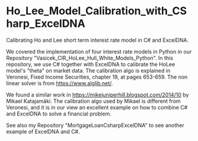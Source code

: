 # Ho_Lee_Model_Calibration_with_CSharp_ExcelDNA

Calibrating Ho and Lee short term interest rate model in C# and ExcelDNA.

We covered the implementation of four interest rate models in Python in our Repository "Vasicek_CIR_HoLee_Hull_White_Models_Python".
In this repository, we use C# together with ExcelDNA to calibrate the HoLee model's "theta" on market data. The calibration algo is explained in Veronesi, Fixed Income Securities, chapter 19, at pages 653-659. The non linear solver is from https://www.alglib.net/.

We found a similar work in https://mikejuniperhill.blogspot.com/2014/10 by Mikael Katajamäki. The calibration algo used by Mikael is different from Veronesi, and it is in our view an excellent example on how to combine C# and ExcelDNA to solve a financial problem.

See also my Repository "MortgageLoanCsharpExcelDNA" to see another example of ExcelDNA and C#.

